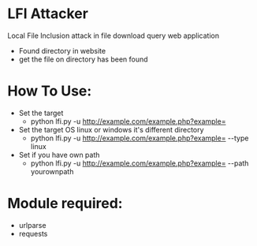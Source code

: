 # LFI Attacker
Local File Inclusion attack in file download query web application
- Found directory in website
- get the file on directory has been found

<b><h1>How To Use: </h1></b>
- Set the target
  - python lfi.py -u http://example.com/example.php?example=
- Set the target OS linux or windows it's different directory
  - python lfi.py -u http://example.com/example.php?example= --type linux
- Set if you have own path
  - python lfi.py -u http://example.com/example.php?example= --path yourownpath
  
 <b><h1>Module required: </h1></b>
 - urlparse
 - requests
